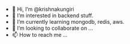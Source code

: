 - 👋 Hi, I’m @krishnakungiri
- 👀 I’m interested in backend stuff.
- 🌱 I’m currently learning mongodb, redis, aws.
- 💞️ I’m looking to collaborate on ...
- 📫 How to reach me ...

<!---
krishnakungiri/krishnakungiri is a ✨ special ✨ repository because its `README.md` (this file) appears on your GitHub profile.
You can click the Preview link to take a look at your changes.
--->
